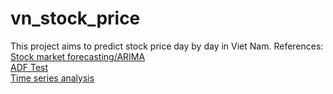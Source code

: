 # vn_stock_price
This project aims to predict stock price day by day in Viet Nam.
References: [Stock market forecasting/ARIMA](https://www.kaggle.com/code/nageshsingh/stock-market-forecasting-arima)<br/>
[ADF Test](https://www.machinelearningplus.com/time-series/augmented-dickey-fuller-test/)<br/>
[Time series analysis](https://www.kaggle.com/discussions/general/272226)<br/>
